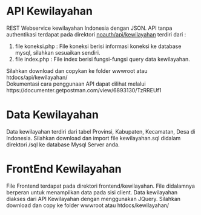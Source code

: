 # API Kewilayahan 
REST Webservice kewilayahan Indonesia dengan JSON. API tanpa authentikasi terdapat pada direktori <u>noauth/api/kewilayahan</u> terdiri dari :<br>
<ol>
  <li>file koneksi.php : File koneksi berisi informasi koneksi ke database mysql, silahkan sesuaikan sendiri.</li>
  <li>file index.php : File index berisi fungsi-fungsi query data kewilayahan.</li>
</ol>
Silahkan download dan copykan ke folder wwwroot atau htdocs/api/kewilayahan/<br>
Dokumentasi cara penggunaan API dapat dilihat melalui https://documenter.getpostman.com/view/6893130/TzRREUf1

# Data Kewilayahan 
Data kewilayahan terdiri dari tabel Provinsi, Kabupaten, Kecamatan, Desa di Indonesia. Silahkan download dan import file kewilayahan.sql didalam direktori /sql ke database Mysql Server anda.<br>

# FrontEnd Kewilayahan 
File Frontend terdapat pada direktori frontend/kewilayahan. File didalamnya berperan untuk menampilkan data pada sisi client. Data kewilayahan diakses dari API Kewilayahan dengan menggunakan JQuery. Silahkan download dan copy ke folder wwwroot atau htdocs/kewilayahan/<br>
